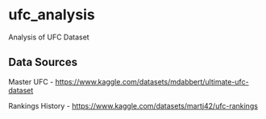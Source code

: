 # ufc_analysis
Analysis of UFC Dataset

## Data Sources
Master UFC - https://www.kaggle.com/datasets/mdabbert/ultimate-ufc-dataset 

Rankings History - https://www.kaggle.com/datasets/martj42/ufc-rankings
